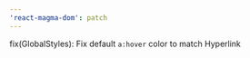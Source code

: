 ```yaml
---
'react-magma-dom': patch
---
```


fix(GlobalStyles): Fix default `a:hover` color to match Hyperlink
